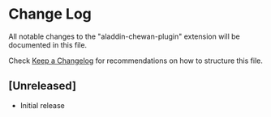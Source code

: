 # Change Log

All notable changes to the "aladdin-chewan-plugin" extension will be documented in this file.

Check [Keep a Changelog](http://keepachangelog.com/) for recommendations on how to structure this file.

## [Unreleased]

- Initial release